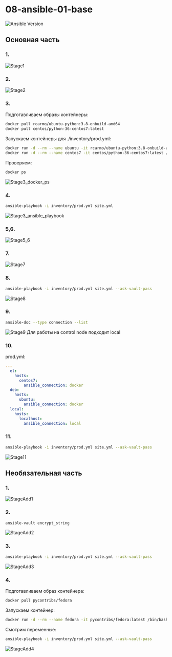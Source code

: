 # 08-ansible-01-base

![Ansible Version](./pictures/ansible_version.png)
## Основная часть

### 1.

 ![Stage1](./pictures/Stage1.png)
### 2.

 ![Stage2](./pictures/Stage2.png)
### 3.

Подготавливаем образы контейнеры:

``` bash
docker pull rcarmo/ubuntu-python:3.8-onbuild-amd64
docker pull centos/python-36-centos7:latest
```

Запускаем контейнеры для ./inventory/prod.yml:

``` bash
docker run -d --rm --name ubuntu -it rcarmo/ubuntu-python:3.8-onbuild-amd64 /bin/bash
docker run -d --rm --name centos7 -it centos/python-36-centos7:latest /bin/bash
```

Проверяем:

``` bash
docker ps
```

![Stage3_docker_ps](./pictures/Stage3_docker_ps.png)
### 4.

``` bash
ansible-playbook -i inventory/prod.yml site.yml
```
![Stage3_ansible_playbook](./pictures/Stage3_Ansible_playbook.png)
### 5,6.

![Stage5_6](./pictures/Stage5_6.png)
### 7.

![Stage7](./pictures/Stage7.png)
### 8.

``` bash
ansible-playbook -i inventory/prod.yml site.yml --ask-vault-pass
```
![Stage8](./pictures/Stage8.png)
### 9.

``` bash
ansible-doc --type connection --list
```
![Stage9](./pictures/Stage9.png)
Для работы на control node подходит local
### 10.

prod.yml:
``` yml
---
  el:
    hosts:
      centos7:
        ansible_connection: docker
  deb:
    hosts:
      ubuntu:
        ansible_connection: docker
  local:
    hosts:
      localhost:
        ansible_connection: local
```

### 11.

``` bash
ansible-playbook -i inventory/prod.yml site.yml --ask-vault-pass
```
![Stage11](./pictures/Stage11.png)

## Необязательная часть
### 1.

![StageAdd1](./pictures/StageAdd1.png)
### 2.

``` bash
ansible-vault encrypt_string
```
![StageAdd2](./pictures/StageAdd2.png)
### 3.

``` bash
ansible-playbook -i inventory/prod.yml site.yml --ask-vault-pass
```
![StageAdd3](./pictures/StageAdd3.png)
### 4.

Подготавливаем образ контейнера:

``` bash
docker pull pycontribs/fedora
```

Запускаем контейнер:

``` bash
docker run -d --rm --name fedora -it pycontribs/fedora:latest /bin/bash
```

Смотрим переменные:

``` bash
ansible-playbook -i inventory/prod.yml site.yml --ask-vault-pass
```
![StageAdd4](./pictures/StageAdd4.png)


